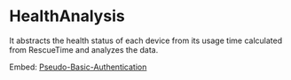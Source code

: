 # HealthAnalysis
It abstracts the health status of each device from its usage time calculated from RescueTime and analyzes the data.

Embed: [Pseudo-Basic-Authentication](https://github.com/Uchida16104/Pseudo-Basic-Authentication)
